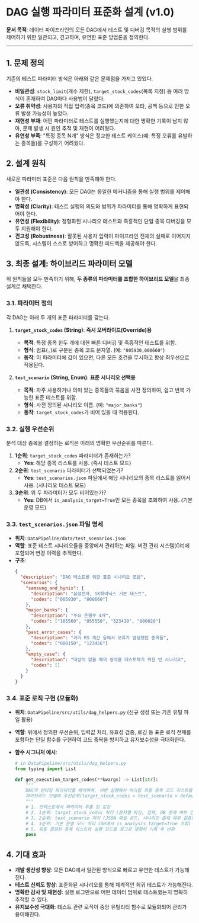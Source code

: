 # DAG 실행 파라미터 표준화 설계 (v1.0)

**문서 목적**: 데이터 파이프라인의 모든 DAG에서 테스트 및 디버깅 목적의 실행 범위를 제어하기 위한 일관되고, 견고하며, 유연한 표준 방법론을 정의한다.

---

## 1. 문제 정의

기존의 테스트 파라미터 방식은 아래와 같은 문제점을 가지고 있었다.

- **비일관성**: `stock_limit`(개수 제한), `target_stock_codes`(목록 지정) 등 여러 방식이 혼재하여 DAG마다 사용법이 달랐다.
- **오류 취약성**: 사용자의 직접 입력(종목 코드)에 의존하여 오타, 공백 등으로 인한 오류 발생 가능성이 높았다.
- **재현성 부재**: 어떤 파라미터로 테스트를 실행했는지에 대한 명확한 기록이 남지 않아, 문제 발생 시 원인 추적 및 재현이 어려웠다.
- **유연성 부족**: "특정 종목 N개" 방식은 정교한 테스트 케이스(예: 특정 오류를 유발하는 종목들)를 구성하기 어려웠다.

## 2. 설계 원칙

새로운 파라미터 표준은 다음 원칙을 만족해야 한다.

- **일관성 (Consistency)**: 모든 DAG는 동일한 메커니즘을 통해 실행 범위를 제어해야 한다.
- **명확성 (Clarity)**: 테스트 실행의 의도와 범위가 파라미터를 통해 명확하게 표현되어야 한다.
- **유연성 (Flexibility)**: 정형화된 시나리오 테스트와 즉흥적인 단일 종목 디버깅을 모두 지원해야 한다.
- **견고성 (Robustness)**: 잘못된 사용자 입력이 파이프라인 전체의 실패로 이어지지 않도록, 시스템이 스스로 방어하고 명확한 피드백을 제공해야 한다.

## 3. 최종 설계: 하이브리드 파라미터 모델

위 원칙들을 모두 만족하기 위해, **두 종류의 파라미터를 조합한 하이브리드 모델**을 최종 설계로 채택한다.

### 3.1. 파라미터 정의

각 DAG는 아래 두 개의 표준 파라미터를 갖는다.

1.  **`target_stock_codes` (String)**: **즉시 오버라이드(Override)용**
    - **목적**: 특정 종목 한두 개에 대한 빠른 디버깅 및 즉흥적인 테스트를 위함.
    - **형식**: 쉼표(`,`)로 구분된 종목 코드 문자열. (예: `"005930,000660"`)
    - **동작**: 이 파라미터에 값이 있으면, 다른 모든 조건을 무시하고 항상 최우선으로 적용된다.

2.  **`test_scenario` (String, Enum)**: **표준 시나리오 선택용**
    - **목적**: 자주 사용하거나 의미 있는 종목들의 묶음을 사전 정의하여, 쉽고 반복 가능한 표준 테스트를 위함.
    - **형식**: 사전 정의된 시나리오 이름. (예: `"major_banks"`)
    - **동작**: `target_stock_codes`가 비어 있을 때 적용된다.

### 3.2. 실행 우선순위

분석 대상 종목을 결정하는 로직은 아래의 명확한 우선순위를 따른다.

1.  **1순위**: `target_stock_codes` 파라미터가 존재하는가?
    - **Yes**: 해당 종목 리스트를 사용. (즉시 테스트 모드)
2.  **2순위**: `test_scenario` 파라미터가 선택되었는가?
    - **Yes**: `test_scenarios.json` 파일에서 해당 시나리오의 종목 리스트를 읽어서 사용. (시나리오 테스트 모드)
3.  **3순위**: 위 두 파라미터가 모두 비어있는가?
    - **Yes**: DB에서 `is_analysis_target=True`인 모든 종목을 조회하여 사용. (기본 운영 모드)

### 3.3. `test_scenarios.json` 파일 명세

- **위치**: `DataPipeline/data/test_scenarios.json`
- **역할**: 표준 테스트 시나리오들을 중앙에서 관리하는 파일. 버전 관리 시스템(Git)에 포함되어 변경 이력을 추적한다.
- **구조**:
  ```json
  {
    "description": "DAG 테스트를 위한 표준 시나리오 모음",
    "scenarios": {
      "samsung_and_hynix": {
        "description": "삼성전자, SK하이닉스 기본 테스트",
        "codes": ["005930", "000660"]
      },
      "major_banks": {
        "description": "주요 은행주 4개",
        "codes": ["105560", "055550", "323410", "000020"]
      },
      "past_error_cases": {
        "description": "과거 RS 계산 등에서 오류가 발생했던 종목들",
        "codes": ["000150", "123456"]
      },
      "empty_case": {
        "description": "대상이 없을 때의 동작을 테스트하기 위한 빈 시나리오",
        "codes": []
      }
    }
  }
  ```

### 3.4. 표준 로직 구현 (모듈화)

- **위치**: `DataPipeline/src/utils/dag_helpers.py` (신규 생성 또는 기존 유틸 파일 활용)
- **역할**: 위에서 정의한 우선순위, 입력값 처리, 유효성 검증, 로깅 등 표준 로직 전체를 포함하는 단일 함수를 구현하여 코드 중복을 방지하고 유지보수성을 극대화한다.

- **함수 시그니처 예시**:
  ```python
  # in DataPipeline/src/utils/dag_helpers.py
  from typing import List
  
  def get_execution_target_codes(**kwargs) -> List[str]:
      """
      DAG의 런타임 파라미터를 해석하여, 이번 실행에서 처리할 최종 종목 코드 리스트를 반환한다.
      하이브리드 모델의 우선순위(target_stock_codes > test_scenario > default)를 따른다.
      """
      # 1. 컨텍스트에서 파라미터 추출 및 로깅
      # 2. 1순위: target_stock_codes 처리 (문자열 파싱, 정제, DB 존재 여부 검증)
      # 3. 2순위: test_scenario 처리 (JSON 파일 로드, 시나리오 존재 여부 검증)
      # 4. 3순위: 기본 운영 모드 처리 (DB에서 is_analysis_target=True 조회)
      # 5. 최종 결정된 종목 리스트와 실행 모드를 로그로 명확히 기록 후 반환
      pass
  ```

## 4. 기대 효과

- **개발 생산성 향상**: 모든 DAG에서 일관된 방식으로 빠르고 유연한 테스트가 가능해진다.
- **테스트 신뢰도 향상**: 표준화된 시나리오를 통해 체계적인 회귀 테스트가 가능해진다.
- **명확한 감사 및 재현성**: 실행 로그만으로 어떤 데이터 범위로 테스트했는지 명확히 추적할 수 있다.
- **유지보수성 극대화**: 테스트 관련 로직이 중앙 유틸리티 함수로 모듈화되어 관리가 용이해진다.
